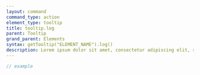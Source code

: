 ```yaml
---
layout: command
command_type: action
element_type: tooltip
title: tooltip.log
parent: Tooltip
grand_parent: Elements
syntax: getTooltip("ELEMENT_NAME").log()
description: Lorem ipsum dolor sit amet, consectetur adipiscing elit, sed do eiusmod tempor incididunt ut labore et dolore magna aliqua. Ut enim ad minim veniam, quis nostrud exercitation ullamco laboris nisi ut aliquip ex ea commodo consequat.
---
```


```javascript
// example
```